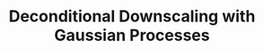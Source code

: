---
layout: default
title: "Deconditional Downscaling with Gaussian Processes"
authors: <ins>Siu Lun Chau*</ins>, Shahine Bouabid*, Dino Sejdinovic 
venue: Conference on Neural Information Processing Systems (NeurIPS)
year: 2021
pdf: https://arxiv.org/pdf/2305.15167.pdf
code: https://github.com/shahineb/deconditional-downscaling
doi:
---